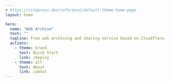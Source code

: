 ```yaml
---
# https://vitepress.dev/reference/default-theme-home-page
layout: home

hero:
  name: "Web Archive"
  text: ""
  tagline: Free web archiving and sharing service based on Cloudflare.
  actions:
    - theme: brand
      text: Quick Start
      link: /deploy
    - theme: alt
      text: About
      link: /about
---
```


